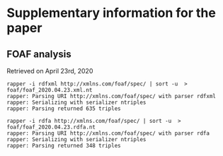 # Supplementary information for the paper

## FOAF analysis
Retrieved on April 23rd, 2020

```
rapper -i rdfxml http://xmlns.com/foaf/spec/ | sort -u  > foaf/foaf_2020.04.23.xml.nt
rapper: Parsing URI http://xmlns.com/foaf/spec/ with parser rdfxml
rapper: Serializing with serializer ntriples
rapper: Parsing returned 635 triples

rapper -i rdfa http://xmlns.com/foaf/spec/ | sort -u  > foaf/foaf_2020.04.23.rdfa.nt
rapper: Parsing URI http://xmlns.com/foaf/spec/ with parser rdfa
rapper: Serializing with serializer ntriples
rapper: Parsing returned 348 triples
```
